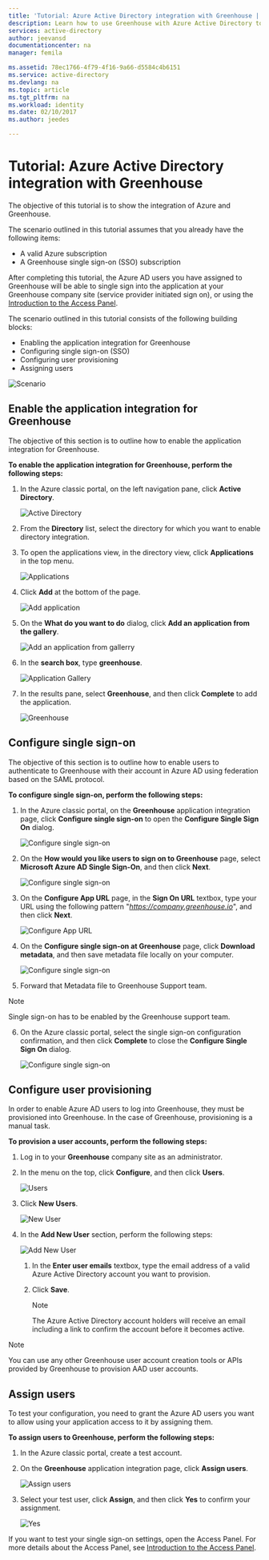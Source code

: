```yaml
---
title: 'Tutorial: Azure Active Directory integration with Greenhouse | Microsoft Docs'
description: Learn how to use Greenhouse with Azure Active Directory to enable single sign-on, automated provisioning, and more!
services: active-directory
author: jeevansd
documentationcenter: na
manager: femila

ms.assetid: 78ec1766-4f79-4f16-9a66-d5584c4b6151
ms.service: active-directory
ms.devlang: na
ms.topic: article
ms.tgt_pltfrm: na
ms.workload: identity
ms.date: 02/10/2017
ms.author: jeedes

---
```

# Tutorial: Azure Active Directory integration with Greenhouse
The objective of this tutorial is to show the integration of Azure and Greenhouse.  

The scenario outlined in this tutorial assumes that you already have the following items:

* A valid Azure subscription
* A Greenhouse single sign-on (SSO) subscription

After completing this tutorial, the Azure AD users you have assigned to Greenhouse will be able to single sign into the application at your Greenhouse company site (service provider initiated sign on), or using the [Introduction to the Access Panel](active-directory-saas-access-panel-introduction.md).

The scenario outlined in this tutorial consists of the following building blocks:

* Enabling the application integration for Greenhouse
* Configuring single sign-on (SSO)
* Configuring user provisioning
* Assigning users

![Scenario](./media/active-directory-saas-greenhouse-tutorial/IC790783.png "Scenario")

## Enable the application integration for Greenhouse
The objective of this section is to outline how to enable the application integration for Greenhouse.

**To enable the application integration for Greenhouse, perform the following steps:**

1. In the Azure classic portal, on the left navigation pane, click **Active Directory**.
   
   ![Active Directory](./media/active-directory-saas-greenhouse-tutorial/IC700993.png "Active Directory")
2. From the **Directory** list, select the directory for which you want to enable directory integration.
3. To open the applications view, in the directory view, click **Applications** in the top menu.
   
   ![Applications](./media/active-directory-saas-greenhouse-tutorial/IC700994.png "Applications")
4. Click **Add** at the bottom of the page.
   
   ![Add application](./media/active-directory-saas-greenhouse-tutorial/IC749321.png "Add application")
5. On the **What do you want to do** dialog, click **Add an application from the gallery**.
   
   ![Add an application from gallerry](./media/active-directory-saas-greenhouse-tutorial/IC749322.png "Add an application from gallerry")
6. In the **search box**, type **greenhouse**.
   
   ![Application Gallery](./media/active-directory-saas-greenhouse-tutorial/IC790784.png "Application Gallery")
7. In the results pane, select **Greenhouse**, and then click **Complete** to add the application.
   
   ![Greenhouse](./media/active-directory-saas-greenhouse-tutorial/IC790785.png "Greenhouse")
   
## Configure single sign-on

The objective of this section is to outline how to enable users to authenticate to Greenhouse with their account in Azure AD using federation based on the SAML protocol.

**To configure single sign-on, perform the following steps:**

1. In the Azure classic portal, on the **Greenhouse** application integration page, click **Configure single sign-on** to open the **Configure Single Sign On** dialog.
   
   ![Configure single sign-on](./media/active-directory-saas-greenhouse-tutorial/IC790786.png "Configure single sign-on")
2. On the **How would you like users to sign on to Greenhouse** page, select **Microsoft Azure AD Single Sign-On**, and then click **Next**.
   
   ![Configure single sign-on](./media/active-directory-saas-greenhouse-tutorial/IC790787.png "Configure single sign-on")
3. On the **Configure App URL** page, in the **Sign On URL** textbox, type your URL using the following pattern "*https://company.greenhouse.io*", and then click **Next**.
   
   ![Configure App URL](./media/active-directory-saas-greenhouse-tutorial/IC790788.png "Configure App URL")
4. On the **Configure single sign-on at Greenhouse** page, click **Download metadata**, and then save metadata file locally on your computer.
   
   ![Configure single sign-on](./media/active-directory-saas-greenhouse-tutorial/IC790789.png "Configure single sign-on")
5. Forward that Metadata file to Greenhouse Support team.

>[!NOTE]
>Single sign-on has to be enabled by the Greenhouse support team.
>

6. On the Azure classic portal, select the single sign-on configuration confirmation, and then click **Complete** to close the **Configure Single Sign On** dialog.
   
   ![Configure single sign-on](./media/active-directory-saas-greenhouse-tutorial/IC790790.png "Configure single sign-on")
   
## Configure user provisioning

In order to enable Azure AD users to log into Greenhouse, they must be provisioned into Greenhouse. In the case of Greenhouse, provisioning is a manual task.

**To provision a user accounts, perform the following steps:**

1. Log in to your **Greenhouse** company site as an administrator.
2. In the menu on the top, click **Configure**, and then click **Users**.
   
   ![Users](./media/active-directory-saas-greenhouse-tutorial/IC790791.png "Users")
3. Click **New Users**.
   
   ![New User](./media/active-directory-saas-greenhouse-tutorial/IC790792.png "New User")
4. In the **Add New User** section, perform the following steps:
   
   ![Add New User](./media/active-directory-saas-greenhouse-tutorial/IC790793.png "Add New User")
   1. In the **Enter user emails** textbox, type the email address of a valid Azure Active Directory account you want to provision.
   2. Click **Save**.    
   
      >[!NOTE]
      >The Azure Active Directory account holders will receive an email including a link to confirm the account before it becomes active.
      >  

>[!NOTE]
>You can use any other Greenhouse user account creation tools or APIs provided by Greenhouse to provision AAD user accounts. 
> 

## Assign users
To test your configuration, you need to grant the Azure AD users you want to allow using your application access to it by assigning them.

**To assign users to Greenhouse, perform the following steps:**

1. In the Azure classic portal, create a test account.
2. On the **Greenhouse** application integration page, click **Assign users**.
   
   ![Assign users](./media/active-directory-saas-greenhouse-tutorial/IC790794.png "Assign users")
3. Select your test user, click **Assign**, and then click **Yes** to confirm your assignment.
   
   ![Yes](./media/active-directory-saas-greenhouse-tutorial/IC767830.png "Yes")

If you want to test your single sign-on settings, open the Access Panel. For more details about the Access Panel, see [Introduction to the Access Panel](active-directory-saas-access-panel-introduction.md).

